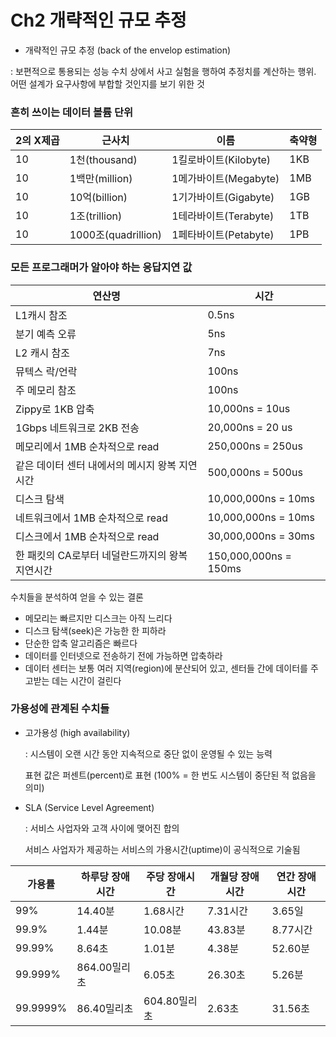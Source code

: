 # Ch2 개략적인 규모 추정

- 개략적인 규모 추정 (back of the envelop estimation)

: 보편적으로 통용되는 성능 수치 상에서 사고 실험을 행하여 추정치를 계산하는 행위. 어떤 설계가 요구사항에 부합할 것인지를 보기 위한 것

### 흔히 쓰이는 데이터 볼륨 단위

| 2의 X제곱 | 근사치  | 이름 | 축약형  |
| --- | --- | --- | --- |
| 10 | 1천(thousand) | 1킬로바이트(Kilobyte) | 1KB |
| 10 | 1백만(million) | 1메가바이트(Megabyte) | 1MB |
| 10 | 10억(billion) | 1기가바이트(Gigabyte) | 1GB |
| 10 | 1조(trillion) | 1테라바이트(Terabyte) | 1TB |
| 10 | 1000조(quadrillion) | 1페타바이트(Petabyte) | 1PB |

### 모든 프로그래머가 알아야 하는 응답지연 값

| 연산명 | 시간 |
| --- | --- |
| L1캐시 참조 | 0.5ns |
| 분기 예측 오류 | 5ns |
| L2 캐시 참조 | 7ns |
| 뮤텍스 락/언락 | 100ns |
| 주 메모리 참조 | 100ns |
| Zippy로 1KB 압축 | 10,000ns = 10us |
| 1Gbps 네트워크로 2KB 전송 | 20,000ns = 20 us |
| 메모리에서 1MB 순차적으로 read | 250,000ns = 250us |
| 같은 데이터 센터 내에서의 메시지 왕복 지연시간 | 500,000ns = 500us |
| 디스크 탐색  | 10,000,000ns = 10ms |
| 네트워크에서 1MB 순차적으로 read | 10,000,000ns = 10ms |
| 디스크에서 1MB 순차적으로 read | 30,000,000ns = 30ms |
| 한 패킷의 CA로부터 네덜란드까지의 왕복 지연시간 | 150,000,000ns = 150ms |

수치들을 분석하여 얻을 수 있는 결론

- 메모리는 빠르지만 디스크는 아직 느리다
- 디스크 탐색(seek)은 가능한 한 피하라
- 단순한 압축 알고리즘은 빠르다
- 데이터를 인터넷으로 전송하기 전에 가능하면 압축하라
- 데이터 센터는 보통 여러 지역(region)에 분산되어 있고, 센터들 간에 데이터를 주고받는 데는 시간이 걸린다

### 가용성에 관계된 수치들

- 고가용성 (high availability)
    
    : 시스템이 오랜 시간 동안 지속적으로 중단 없이 운영될 수 있는 능력
    
    표현 값은 퍼센트(percent)로 표현 (100% = 한 번도 시스템이 중단된 적 없음을 의미)
    
- SLA (Service Level Agreement)
    
    : 서비스 사업자와 고객 사이에 맺어진 합의
    
    서비스 사업자가 제공하는 서비스의 가용시간(uptime)이 공식적으로 기술됨
    

| 가용률 | 하루당 장애시간 | 주당 장애시간 | 개월당 장애시간 | 연간 장애시간 |
| --- | --- | --- | --- | --- |
| 99% | 14.40분 | 1.68시간 | 7.31시간  | 3.65일 |
| 99.9% | 1.44분 | 10.08분 | 43.83분 | 8.77시간 |
| 99.99% | 8.64초 | 1.01분 | 4.38분 | 52.60분 |
| 99.999% | 864.00밀리초 | 6.05초 | 26.30초 | 5.26분 |
| 99.9999% | 86.40밀리초 | 604.80밀리초 | 2.63초 | 31.56초 |